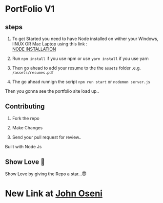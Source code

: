 
# PortFolio V1


## steps
1. To get Started you need to have Node installed on wither your Windows, lINUX OR Mac Laptop using this link : <br />
[NODE INSTALLATION](https://nodejs.org/en/) <br />

2. Run ``npm install`` if you use npm or use ``yarn install`` if you use yarn <br />

3. Then go ahead to add your resume to the the ``assets`` folder .e.g. ``/assets/resumes.pdf`` <br />

4. The go ahead runnign the script ``npm run start`` or ``nodemon server.js`` <br />

Then you gonna see the portfolio site load up..


## Contributing 

1. Fork the repo  <br />

2. Make Changes <br />

3. Send your pull request for review.. <br />

Built with Node Js

## Show Love 💓 

Show Love by giving the Repo a star...😇

# New Link at [John Oseni](https://johnoseni.co/)

